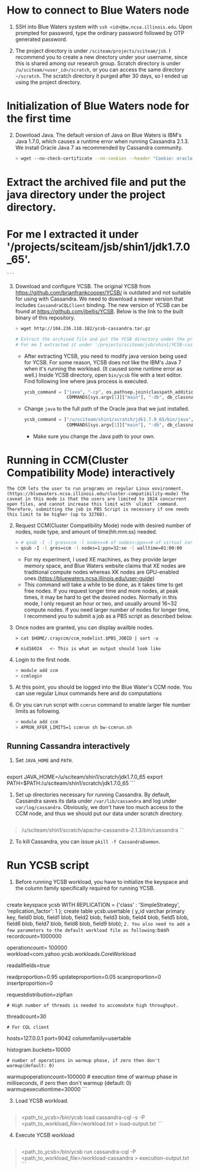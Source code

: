 # How to connect to Blue Waters node

1. SSH into Blue Waters system with `ssh <id>@bw.ncsa.illinois.edu`. Upon prompted for password, type the ordinary password followed by OTP generated password.

2. The project directory is under `/sciteam/projects/sciteam/jsb`. I recommend you to create a new directory under your username, since this is shared among our research group. Scratch directory is under `/u/sciteam/<user_id>/scratch`, or you can access the same directory `~/scratch`. The scratch directory it purged after 30 days, so I ended up using the project directory.

# Initialization of Blue Waters node for the first time

2. Download Java. The default version of Java on Blue Waters is IBM's Java 1.7.0, which causes a runtime error when running Cassandra 2.1.3. We install Oracle Java 7 as recommended by Cassandra community.

    ```bash
    > wget --no-check-certificate --no-cookies --header "Cookie: oraclelicense=accept-securebackup-cookie" http://download.oracle.com/otn-pub/java/jdk/7u65-b17/jdk-7u65-linux-x64.tar.gz

 # Extract the archived file and put the java directory under the project directory.
 # For me I extracted it under '/projects/sciteam/jsb/shin1/jdk1.7.0_65'.
    ```

3. Download and configure YCSB. The original YCSB from https://github.com/brianfrankcooper/YCSB/ is outdated and not suitable for using with Cassandra. We need to download a newer version that includes `CassandraCQLClient` binding. The new version of YCSB can be found at https://github.com/jbellis/YCSB. Below is the link to the built binary of this repository.

    ```bash
    > wget http://104.236.110.182/ycsb-cassandra.tar.gz

    # Extract the archived file and put the YCSB directory under the project directory.
    # For me I extracted it under '/projects/sciteam/jsb/shin1/YCSB-cassandra-2.1.3'.
    ```
    * After extracting YCSB, you need to modify java version being used for YCSB. For some reason, YCSB does not like the IBM's Java 7 when it's running the workload. (It caused some runtime error as well.) Inside YCSB directory, open `bin/ycsb` file with a text editor. Find following line where java process is executed.
    
        ```python
        ycsb_command = ["java", "-cp", os.pathsep.join(classpath_additional + find_jars(ycsb_home, database)), \
                        COMMANDS[sys.argv[1]]["main"], "-db", db_classname] + options
        ```

    * Change `java` to the full path of the Oracle java that we just installed.

        ```python
        ycsb_command = ["/u/sciteam/shin1/scratch/jdk1.7.0_65/bin/java", "-cp", os.pathsep.join(classpath_additional + find_jars(ycsb_home, database)), \
                        COMMANDS[sys.argv[1]]["main"], "-db", db_classname] + options
        ```
        * Make sure you change the Java path to your own.


# Running in CCM(Cluster Compatibility Mode) interactively     
    The CCM lets the user to run programs on regular Linux environment.(https://bluewaters.ncsa.illinois.edu/cluster-compatibility-mode) The caveat in this mode is that the users are limited to 1024 concurrent open files, and cannot increase this limit with `ulimit` command. Therefore, submitting the job in PBS Script is necessary if one needs this limit to be higher (up to 32768).

2. Request CCM(Cluster Compatibility Mode) node with desired number of nodes, node type, and amount of time(hh:mm:ss) needed.

    ```bash
    > # qsub -I -l gres=ccm -l nodes=<# of nodes>:ppn=<# of virtual cores per node;16 or 32>:<type of node; xk or xe> -l walltime=01:00:00
    > qsub -I -l gres=ccm -l nodes=1:ppn=32:xe -l walltime=01:00:00
    ```
    * For my experiment, I used XE machines, as they provide larger memory space, and Blue Waters website claims that XE nodes are traditional compute nodes whereas XK nodes are GPU-enabled ones.(https://bluewaters.ncsa.illinois.edu/user-guide)
    * This command will take a while to be done, as it takes time to get free nodes. If you request longer time and more nodes, at peak times, it may be hard to get the desired nodes. Normally in this mode, I only request an hour or two, and usually around 16~32 compute nodes. If you need larger number of nodes for longer time, I recommend you to submit a job as a PBS script as described below.

3. Once nodes are granted, you can display availble nodes.

    ```
    > cat $HOME/.crayccm/ccm_nodelist.$PBS_JOBID | sort -u

    # nid16024   <- This is what an output should look like
    ```
4. Login to the first node.

    ```bash
    > module add ccm
    > ccmlogin
    ```

5. At this point, you should be logged into the Blue Water's CCM node. You can use regular Linux commands here and do computations

6. Or you can run script with `ccmrun` command to enable larger file number limits as following.

    ```bash
    > module add ccm
    > APRUN_XFER_LIMITS=1 ccmrun sh bw-ccmrun.sh
    ```

## Running Cassandra interactively

1. Set `JAVA_HOME` and `PATH`.

    ```bash
export JAVA_HOME=/u/sciteam/shin1/scratch/jdk1.7.0_65
export PATH=$PATH:/u/sciteam/shin1/scratch/jdk1.7.0_65
    ```

 1. Set up directories necessary for running Cassandra. By default, Cassandra saves its data under `/var/lib/cassandra` and log under `var/log/cassandra`. Obviously, we don't have too much access to the CCM node, and thus we should put our data under scratch directory.
 
    ```bash
> /u/sciteam/shin1/scratch/apache-cassandra-2.1.3/bin/cassandra
    ```
 2. To kill Cassandra, you can issue `pkill -f CassandraDaemon`.

# Run YCSB script

1. Before running YCSB workload, you have to initialize the keyspace and the column family specifically required for running YCSB.

    ```
create keyspace ycsb WITH REPLICATION = {'class' : 'SimpleStrategy', 'replication_factor': 1 };
create table ycsb.usertable (
    y_id varchar primary key,
    field0 blob,
    field1 blob,
    field2 blob,
    field3 blob,
    field4 blob,
    field5 blob,
    field6 blob,
    field7 blob,
    field8 blob,
    field9 blob);
    ```
2. You also need to add a few parameters to the default workload file as following:
    ```bash
recordcount=1000000

operationcount= 100000
workload=com.yahoo.ycsb.workloads.CoreWorkload

readallfields=true

readproportion=0.95
updateproportion=0.05
scanproportion=0
insertproportion=0

requestdistribution=zipfian

    # High number of threads is needed to accomodate high throughput.
threadcount=30

    # For CQL client
hosts=127.0.0.1
port=9042
columnfamily=usertable

histogram.buckets=10000

    # number of operations in warmup phase, if zero then don't warmup(default: 0)
warmupoperationcount=100000
    # execution time of warmup phase in milliseconds, if zero then don't warmup (default: 0)
warmupexecutiontime=30000
    ```

3. Load YCSB workload.
    ```bash
> <path_to_ycsb>/bin/ycsb load cassandra-cql -s -P <path_to_workload_file>/workload.txt > load-output.txt
    ```

4. Execute YCSB workload
    ```bash
> <path_to_ycsb>/bin/ycsb run cassandra-cql -P <path_to_workload_file>/workload-cassandra > execution-output.txt
    ```


